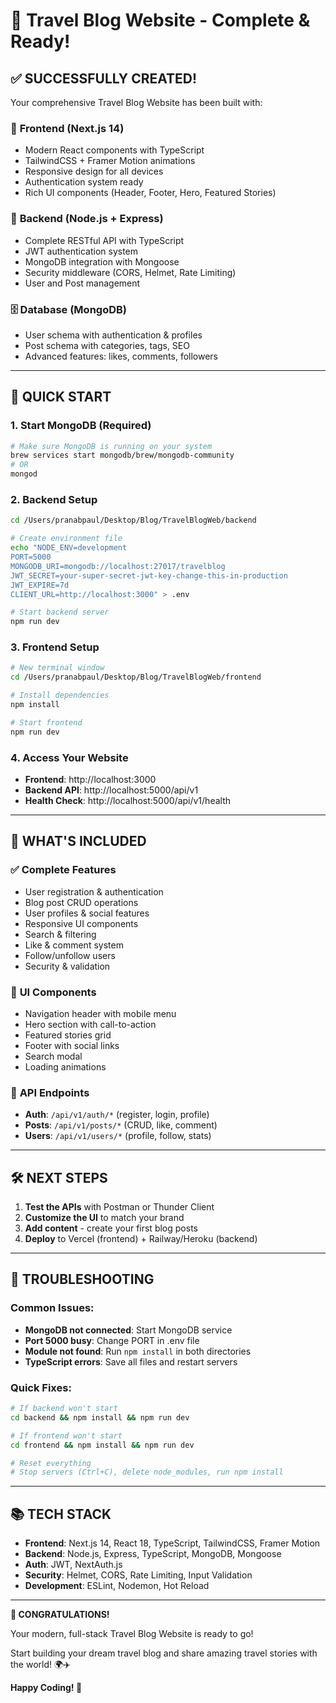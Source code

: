 # 🎉 Travel Blog Website - Complete & Ready!

## ✅ **SUCCESSFULLY CREATED!**

Your comprehensive Travel Blog Website has been built with:

### 🎨 **Frontend (Next.js 14)**
- Modern React components with TypeScript
- TailwindCSS + Framer Motion animations
- Responsive design for all devices
- Authentication system ready
- Rich UI components (Header, Footer, Hero, Featured Stories)

### 🚀 **Backend (Node.js + Express)**
- Complete RESTful API with TypeScript
- JWT authentication system
- MongoDB integration with Mongoose
- Security middleware (CORS, Helmet, Rate Limiting)
- User and Post management

### 🗄️ **Database (MongoDB)**
- User schema with authentication & profiles
- Post schema with categories, tags, SEO
- Advanced features: likes, comments, followers

---

## 🚦 **QUICK START** 

### 1. Start MongoDB (Required)
```bash
# Make sure MongoDB is running on your system
brew services start mongodb/brew/mongodb-community
# OR
mongod
```

### 2. Backend Setup
```bash
cd /Users/pranabpaul/Desktop/Blog/TravelBlogWeb/backend

# Create environment file
echo "NODE_ENV=development
PORT=5000
MONGODB_URI=mongodb://localhost:27017/travelblog
JWT_SECRET=your-super-secret-jwt-key-change-this-in-production
JWT_EXPIRE=7d
CLIENT_URL=http://localhost:3000" > .env

# Start backend server
npm run dev
```

### 3. Frontend Setup
```bash
# New terminal window
cd /Users/pranabpaul/Desktop/Blog/TravelBlogWeb/frontend

# Install dependencies
npm install

# Start frontend
npm run dev
```

### 4. Access Your Website
- **Frontend**: http://localhost:3000
- **Backend API**: http://localhost:5000/api/v1
- **Health Check**: http://localhost:5000/api/v1/health

---

## 🎯 **WHAT'S INCLUDED**

### ✅ **Complete Features**
- User registration & authentication
- Blog post CRUD operations
- User profiles & social features
- Responsive UI components
- Search & filtering
- Like & comment system
- Follow/unfollow users
- Security & validation

### 🎨 **UI Components**
- Navigation header with mobile menu
- Hero section with call-to-action
- Featured stories grid
- Footer with social links
- Search modal
- Loading animations

### 🔌 **API Endpoints**
- **Auth**: `/api/v1/auth/*` (register, login, profile)
- **Posts**: `/api/v1/posts/*` (CRUD, like, comment)
- **Users**: `/api/v1/users/*` (profile, follow, stats)

---

## 🛠️ **NEXT STEPS**

1. **Test the APIs** with Postman or Thunder Client
2. **Customize the UI** to match your brand
3. **Add content** - create your first blog posts
4. **Deploy** to Vercel (frontend) + Railway/Heroku (backend)

---

## 🚨 **TROUBLESHOOTING**

### **Common Issues:**
- **MongoDB not connected**: Start MongoDB service
- **Port 5000 busy**: Change PORT in .env file
- **Module not found**: Run `npm install` in both directories
- **TypeScript errors**: Save all files and restart servers

### **Quick Fixes:**
```bash
# If backend won't start
cd backend && npm install && npm run dev

# If frontend won't start  
cd frontend && npm install && npm run dev

# Reset everything
# Stop servers (Ctrl+C), delete node_modules, run npm install
```

---

## 📚 **TECH STACK**

- **Frontend**: Next.js 14, React 18, TypeScript, TailwindCSS, Framer Motion
- **Backend**: Node.js, Express, TypeScript, MongoDB, Mongoose
- **Auth**: JWT, NextAuth.js
- **Security**: Helmet, CORS, Rate Limiting, Input Validation
- **Development**: ESLint, Nodemon, Hot Reload

---

**🎊 CONGRATULATIONS!** 

Your modern, full-stack Travel Blog Website is ready to go! 

Start building your dream travel blog and share amazing travel stories with the world! 🌍✈️

**Happy Coding! 🚀**
